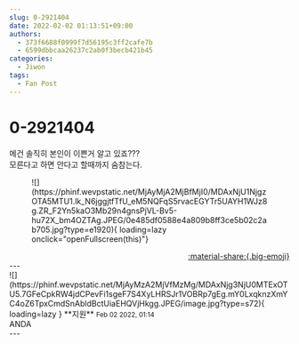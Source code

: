 ```yaml
---
slug: 0-2921404
date: 2022-02-02 01:13:51+09:00
authors:
  - 373f6688f0999f7d56195c3ff2cafe7b
  - 6599dbbcaa26237c2ab0f3becb421b45
categories:
  - Jiwon
tags:
  - Fan Post
---
```


# 0-2921404

<div class="post-container" markdown="1">
<div class="content-container md-sidebar__scrollwrap" markdown="1">

메건 솔직히 본인이 이쁜거 알고 있죠???<br>모른다고 하면 안다고 할때까지 숨참는다.
<figure markdown="1">
![](https://phinf.wevpstatic.net/MjAyMjA2MjBfMjI0/MDAxNjU1NjgzOTA5MTU1.lk_N6jggjtfTfU_eM5NQFqS5rvacEGYTr5UAYH1WJz8g.ZR_F2Yn5kaO3Mb29n4gnsPjVL-Bv5-hu72X_bm4OZTAg.JPEG/0e485df0588e4a809b8ff3ce5b02c2ab705.jpg?type=e1920){ loading=lazy onclick="openFullscreen(this)"}
</figure>


</div>
</div>

<div style="text-align: right;" markdown="1">
<a href="https://weverse.io/fromis9/fanpost/0-2921404" style="text-align: right;">:material-share:{.big-emoji}</a>
</div>
---

<div class="comments-container md-sidebar__scrollwrap" markdown="1">
<div class="comment" markdown="1">
<div class='id-container' markdown="1">
![](https://phinf.wevpstatic.net/MjAyMzA2MjVfMzMg/MDAxNjg3NjU0MTExOTU5.7GFeCpkRW4jdCPevFi1sgeF7S4XyLHRSJr1VOBRp7gEg.mY0LxqknzXmYC4oZ6TpxCmdSnAbldBctUiaEHQVjHkgg.JPEG/image.jpg?type=s72){ loading=lazy }
**<span class="artist">지원</span>** <small>Feb 02 2022, 01:14</small><br>
</div>
<div class='comment-body' markdown="1">
ANDA
</div>
</div>
</div>
---
